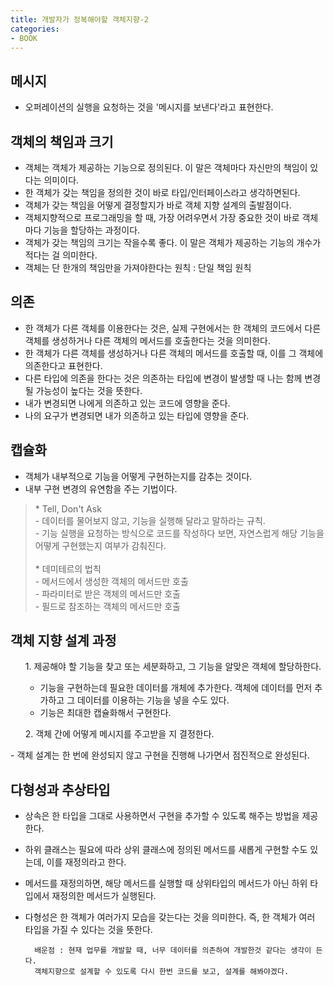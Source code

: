 ```yaml
---
title: 개발자가 정복해야할 객체지향-2
categories:
- BOOK
---
```

## 메시지<br/>
- 오퍼레이션의 실행을 요청하는 것을 '메시지를 보낸다'라고 표현한다.<br/>

## 객체의 책임과 크기<br/>
- 객체는 객체가 제공하는 기능으로 정의된다. 이 말은 객체마다 자신만의 책임이 있다는 의미이다.<br/>
- 한 객체가 갖는 책임을 정의한 것이 바로 타입/인터페이스라고 생각하면된다.<br/>
- 객체가 갖는 책임을 어떻게 결정할지가 바로 객체 지향 설계의 출발점이다.<br/>
- 객체지향적으로 프로그래밍을 할 때, 가장 어려우면서 가장 중요한 것이 바로 객체마다 기능을 할당하는 과정이다.<br/>
- 객체가 갖는 책임의 크기는 작을수록 좋다. 이 말은 객체가 제공하는 기능의 개수가 적다는 걸 의미한다.<br/>
- 객체는 단 한개의 책임만을 가져야한다는 원칙 : 단일 책임 원칙<br/>

## 의존<br/>
- 한 객체가 다른 객체를 이용한다는 것은, 실제 구현에서는 한 객체의 코드에서 다른 객체를 생성하거나 다른 객체의 메서드를 호출한다는 것을 의미한다.<br/>
- 한 객체가 다른 객체를 생성하거나 다른 객체의 메서드를 호출할 때, 이를 그 객체에 의존한다고 표현한다.<br/>
- 다른 타입에 의존을 한다는 것은 의존하는 타입에 변경이 발생할 때 나는 함께 변경될 가능성이 높다는 것을 뜻한다.<br/>
- 내가 변경되면 나에게 의존하고 있는 코드에 영향을 준다.<br/>
- 나의 요구가 변경되면 내가 의존하고 있는 타입에 영향을 준다.<br/>

## 캡슐화<br/>
- 객체가 내부적으로 기능을 어떻게 구현하는지를 감추는 것이다.<br/>
- 내부 구현 변경의 유연함을 주는 기법이다.<br/>
<blockquote>
* Tell, Don't Ask<br/>
- 데이터를 물어보지 않고, 기능을 실행해 달라고 말하라는 규칙.<br/>
- 기능 실행을 요청하는 방식으로 코드를 작성하다 보면, 자연스럽게 해당 기능을 어떻게 구현했는지 여부가 감춰진다.<br/>
<br/>
* 데미테르의 법칙<br/>
- 메서드에서 생성한 객체의 메서드만 호출<br/>
- 파라미터로 받은 객체의 메서드만 호출<br/>
- 필드로 참조하는 객체의 메서드만 호출<br/>
</blockquote>

## 객체 지향 설계 과정<br/>
<ul>1. 제공해야 할 기능을 찾고 또는 세분화하고, 그 기능을 알맞은 객체에 할당하한다.
	<ul>
		<li>기능을 구현하는데 필요한 데이터를 개체에 추가한다. 객체에 데이터를 먼저 추가하고 그 데이터를 이용하는 기능을 넣을 수도 있다.</li>
    	<li>기능은 최대한 캡슐화해서 구현한다.</li>
	</ul>
</ul>
<ul>2. 객체 간에 어떻게 메시지를 주고받을 지 결정한다.</ul>
- 객체 설계는 한 번에 완성되지 않고 구현을 진행해 나가면서 점진적으로 완성된다.

## 다형성과 추상타입<br/>
- 상속은 한 타입을 그대로 사용하면서 구현을 추가할 수 있도록 해주는 방법을 제공한다.<br/>
- 하위 클래스는 필요에 따라 상위 클래스에 정의된 메서드를 새롭게 구현할 수도 있는데, 이를 재정의라고 한다.<br/>
- 메서드를 재정의하면, 해당 메서드를 실행할 때 상위타입의 메서드가 아닌 하위 타입에서 재정의한 메서드가 실행된다.<br/>
- 다형성은 한 객체가 여러가지 모습을 갖는다는 것을 의미한다. 즉, 한 객체가 여러 타입을 가질 수 있다는 것을 뜻한다.<br/>

		배운점 : 현재 업무를 개발할 때, 너무 데이터를 의존하여 개발한것 같다는 생각이 든다. 
        객체지향으로 설계할 수 있도록 다시 한번 코드를 보고, 설계를 해봐야겠다.
